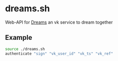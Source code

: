 # dreams.sh
Web-API for [Dreams](https://vk.com/dreams) an vk service to dream together

## Example
```bash
source ./dreams.sh
authenticate "sign" "vk_user_id" "vk_ts" "vk_ref"
```
